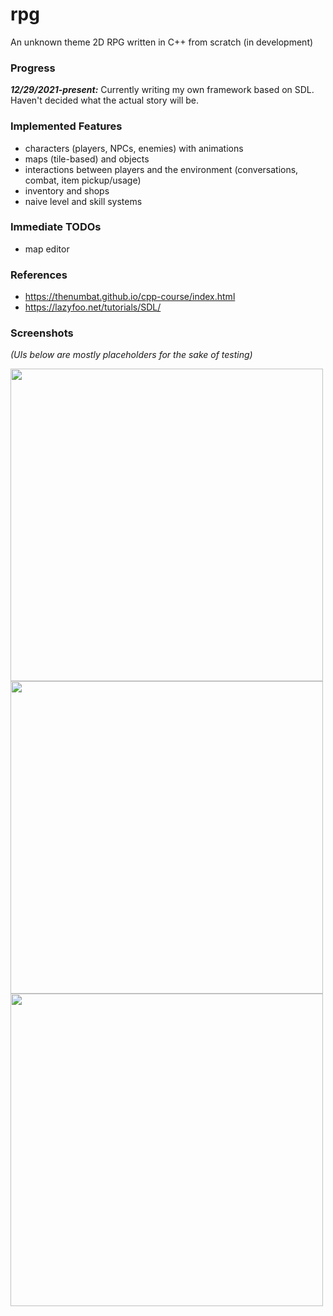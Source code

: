# rpg
An unknown theme 2D RPG written in C++ from scratch (in development)

### Progress

***12/29/2021-present:*** Currently writing my own framework based on SDL. Haven't decided what the actual story will be.

### Implemented Features

- characters (players, NPCs, enemies) with animations
- maps (tile-based) and objects
- interactions between players and the environment (conversations, combat, item pickup/usage)
- inventory and shops
- naive level and skill systems

### Immediate TODOs

- map editor

### References

- https://thenumbat.github.io/cpp-course/index.html
- https://lazyfoo.net/tutorials/SDL/

### Screenshots
*(UIs below are mostly placeholders for the sake of testing)*

<img src="https://user-images.githubusercontent.com/57233990/149397011-773c87dd-17f6-43ce-9b6f-b7baa18595bf.png" width=500px>
<img src="https://user-images.githubusercontent.com/57233990/149397019-038bb432-d66c-45e8-9505-95c9a883ee95.png" width=500px>
<img src="https://user-images.githubusercontent.com/57233990/149397025-116b53d6-20f3-45a7-996b-3db449a312b3.jpg" width=500px>


